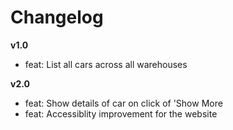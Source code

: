 # Changelog

**v1.0**
- feat: List all cars across all warehouses

**v2.0**
- feat: Show details of car on click of 'Show More
- feat: Accessiblity improvement for the website